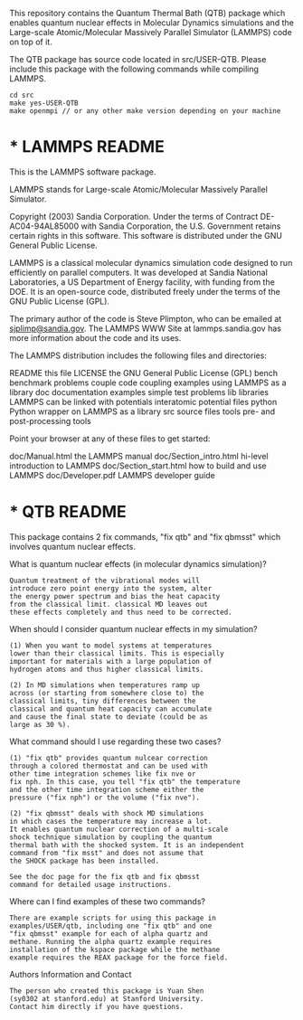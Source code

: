 This repository contains the Quantum Thermal Bath (QTB) package which enables
quantum nuclear effects in Molecular Dynamics simulations and the Large-scale
Atomic/Molecular Massively Parallel Simulator (LAMMPS) code on top of it.

The QTB package has source code located in src/USER-QTB. Please include this 
package with the following commands while compiling LAMMPS.

	cd src
	make yes-USER-QTB
	make openmpi // or any other make version depending on your machine

# * LAMMPS README

This is the LAMMPS software package.

LAMMPS stands for Large-scale Atomic/Molecular Massively Parallel
Simulator.

Copyright (2003) Sandia Corporation.  Under the terms of Contract
DE-AC04-94AL85000 with Sandia Corporation, the U.S. Government retains
certain rights in this software.  This software is distributed under
the GNU General Public License.

LAMMPS is a classical molecular dynamics simulation code designed to
run efficiently on parallel computers.  It was developed at Sandia
National Laboratories, a US Department of Energy facility, with
funding from the DOE.  It is an open-source code, distributed freely
under the terms of the GNU Public License (GPL).

The primary author of the code is Steve Plimpton, who can be emailed
at sjplimp@sandia.gov.  The LAMMPS WWW Site at lammps.sandia.gov has
more information about the code and its uses.

The LAMMPS distribution includes the following files and directories:

README			   this file
LICENSE			   the GNU General Public License (GPL)
bench			   benchmark problems
couple			   code coupling examples using LAMMPS as a library
doc			   documentation
examples		   simple test problems
lib			   libraries LAMMPS can be linked with
potentials		   interatomic potential files
python			   Python wrapper on LAMMPS as a library
src			   source files
tools			   pre- and post-processing tools

Point your browser at any of these files to get started:

doc/Manual.html	           the LAMMPS manual
doc/Section_intro.html	   hi-level introduction to LAMMPS
doc/Section_start.html	   how to build and use LAMMPS
doc/Developer.pdf          LAMMPS developer guide

# * QTB README

This package contains 2 fix commands, "fix qtb" and 
"fix qbmsst" which involves quantum nuclear effects.

What is quantum nuclear effects (in molecular dynamics 
simulation)?

	Quantum treatment of the vibrational modes will 
	introduce zero point energy into the system, alter 
	the energy power spectrum and bias the heat capacity 
	from the classical limit. classical MD leaves out 
	these effects completely and thus need to be corrected.
	
When should I consider quantum nuclear effects in 
my simulation?

	(1) When you want to model systems at temperatures 
	lower than their classical limits. This is especially 
	important for materials with a large population of 
	hydrogen atoms and thus higher classical limits.

	(2) In MD simulations when temperatures ramp up 
	across (or starting from somewhere close to) the 
	classical limits, tiny differences between the 
	classical and quantum heat capacity can accumulate 
	and cause the final state to deviate (could be as 
	large as 30 %).

What command should I use regarding these two cases?

	(1) "fix qtb" provides quantum nulcear correction 
	through a colored thermostat and can be used with 
	other time integration schemes like fix nve or 
	fix nph. In this case, you tell "fix qtb" the temperature 
	and the other time integration scheme either the 
	pressure ("fix nph") or the volume ("fix nve").

	(2) "fix qbmsst" deals with shock MD simulations 
	in which cases the temperature may increase a lot. 
	It enables quantum nuclear correction of a multi-scale 
	shock technique simulation by coupling the quantum 
	thermal bath with the shocked system. It is an independent 
	command from "fix msst" and does not assume that 
	the SHOCK package has been installed.

	See the doc page for the fix qtb and fix qbmsst 
	command for detailed usage instructions.

Where can I find examples of these two commands?

	There are example scripts for using this package in
	examples/USER/qtb, including one "fix qtb" and one 
	"fix qbmsst" example for each of alpha quartz and 
	methane. Running the alpha quartz example requires 
	installation of the kspace package while the methane 
	example requires the REAX package for the force field. 

Authors Information and Contact

	The person who created this package is Yuan Shen 
	(sy0302 at stanford.edu) at Stanford University. 
	Contact him directly if you have questions.
